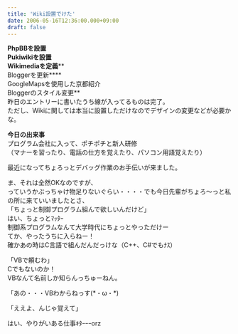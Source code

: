 ```yaml
---
title: 'Wiki設置でけた'
date: 2006-05-16T12:36:00.000+09:00
draft: false
---
```


**PhpBBを設置  
Pukiwikiを設置  
Wikimediaを定義****  
Bloggerを更新****  
GoogleMapsを使用した京都紹介  
Bloggerのスタイル変更**  
昨日のエントリーに書いたうち線が入ってるものは完了。  
ただし、Wikiに関しては本当に設置しただけなのでデザインの変更などが必要かな。  
  
**今日の出来事**  
プログラム会社に入って、ポチポチと新人研修  
（マナーを習ったり、電話の仕方を覚えたり、パソコン用語覚えたり）  
  
最近になってちょろっとデバッグ作業のお手伝いが来ました。  
  
ま、それは全然OKなのですが、  
っていうかぶっちゃけ物足りないぐらい・・・・でも今日先輩がちょろ～っと私の所に来ていいましたとさ、  
「ちょっと制御プログラム組んで欲しいんだけど」  
はい、ちょっとﾏｯﾀｰ  
制御系プログラムなんて大学時代にちょっとやっただけー  
てか、やったうちに入らねー！  
確かあの時はC言語で組んだんだっけな（C++、C#でもﾅｽ）  
  
「VBで頼むわ」  
Cでもないのか！  
VBなんて名前しか知らんっちゅーねん。  

「あの・・・VBわからねっす(\*・ω・\*)

「ええよ、んじゃ覚えて」

はい、やりがいある仕事ｷﾀｰｰｰorz